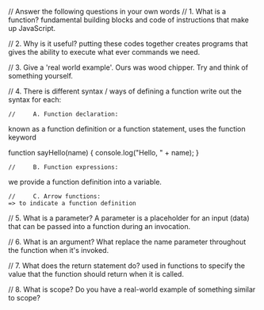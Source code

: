 // Answer the following questions in your own words
// 1. What is a function?
    fundamental building blocks and code of instructions that make up JavaScript.

// 2. Why is it useful?
        putting these codes together creates programs that gives the ability to execute what ever commands we need. 

// 3. Give a 'real world example'. Ours was wood chipper. Try and think of something yourself. 
        

// 4. There is different syntax / ways of defining a function write out the syntax for each:

    //     A. Function declaration:
known as a function definition or a function statement, uses the function keyword

function sayHello(name) {
  console.log("Hello, " + name);
}

    //     B. Function expressions:
 we provide a function definition into a variable.

    //     C. Arrow functions: 
    => to indicate a function definition 

    
// 5. What is a parameter?
A parameter is a placeholder for an input (data) that can be passed into a function during an invocation. 
    

// 6. What is an argument?
What replace the name parameter throughout the function when it's invoked.
  



// 7. What does the return statement do?
    used in functions to specify the value that the function should return when it is called. 


// 8. What is scope? Do you have a real-world example of something similar to scope?